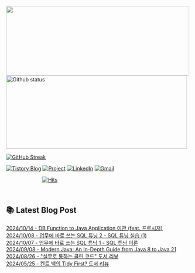 

<a href="https://github.com/devxb/gitanimals">
  <img
    src="https://render.gitanimals.org/lines/JuHyun419?pet-id=632796206058787014"
    width="500"
    height="190"
  />
</a>


<div>
  
  <img width="494" height="200" alt="Github status" src="https://github-readme-stats.vercel.app/api?username=JuHyun419&count_private=true&theme=radical">
  
  [![GitHub Streak](https://github-readme-streak-stats.herokuapp.com/?user=JuHyun419&theme=dark)](https://github.com/JuHyun419)
  
</div>  

<div>
  
  [![Tistory Blog](http://img.shields.io/badge/-Tistory%20Blog-blue?style=flat&logo=Blogger&link=https://zzang9ha.tistory.com/)](https://zzang9ha.tistory.com/) 
  [![Project](http://img.shields.io/badge/-Project-ff69b4?style=flat&logo=github&link=https://github.com/YAPP-19th/Web-Team-2-Backend)](https://github.com/YAPP-19th/Web-Team-2-Backend) 
  [![LinkedIn](https://img.shields.io/badge/-LinkedIn-0077b5?style=flat-square&logo=linkedin&logoColor=white&link=https://www.linkedin.com/in/juhyun-lee-87176a19b/)](https://www.linkedin.com/in/juhyun-lee-87176a19b/)
  [![Gmail](http://img.shields.io/badge/Gmail-important?style=flat&logo=Gmail&link=mailto:zzang9haha@gmail.com)](mailto:zzang9haha@gmail.com) 

</div>

<div>
 
&nbsp;&nbsp;&nbsp;&nbsp;&nbsp;&nbsp;&nbsp;&nbsp;&nbsp;&nbsp;&nbsp;&nbsp;&nbsp;&nbsp;&nbsp;&nbsp;&nbsp;&nbsp;&nbsp;&nbsp;&nbsp;&nbsp;&nbsp;&nbsp; [![Hits](https://hits.seeyoufarm.com/api/count/incr/badge.svg?url=https%3A%2F%2Fgithub.com%2FJuHyun419&count_bg=%2379C83D&title_bg=%23555555&icon=&icon_color=%23E7E7E7&title=hits&edge_flat=false)](https://hits.seeyoufarm.com)
 
</div>
 
<br>
 
## 📚 Latest Blog Post

[2024/10/14 - DB Function to Java Application 이관 (feat. 프로시저)](https://zzang9ha.tistory.com/465) <br/>
[2024/10/08 - 업무에 바로 쓰는 SQL 튜닝 2 - SQL 튜닝 실습 (1)](https://zzang9ha.tistory.com/464) <br/>
[2024/10/07 - 업무에 바로 쓰는 SQL 튜닝 1 - SQL 튜닝 이론](https://zzang9ha.tistory.com/463) <br/>
[2024/09/08 - Modern Java: An In-Depth Guide from Java 8 to Java 21](https://zzang9ha.tistory.com/462) <br/>
[2024/08/26 - &quot;실무로 통하는 클린 코드&quot; 도서 리뷰](https://zzang9ha.tistory.com/461) <br/>
[2024/05/25 - 켄트 백의 Tidy First? 도서 리뷰](https://zzang9ha.tistory.com/460) <br/>
